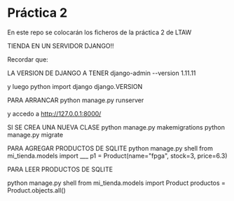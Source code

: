 # Práctica 2

En este repo se colocarán los ficheros de la práctica 2 de LTAW


TIENDA EN UN SERVIDOR DJANGO!!

Recordar que:

LA VERSION DE DJANGO A TENER
django-admin --version
1.11.11

y luego
python
import django
django.VERSION

PARA ARRANCAR
python manage.py runserver

y accedo a http://127.0.0.1:8000/


SI SE CREA UNA NUEVA CLASE
python manage.py makemigrations
python manage.py migrate

PARA AGREGAR PRODUCTOS DE SQLITE
python manage.py shell
from mi_tienda.models import ___
p1 = Product(name="fpga", stock=3, price=6.3)

PARA LEER PRODUCTOS DE SQLITE

python manage.py shell
from mi_tienda.models import Product
productos = Product.objects.all()
